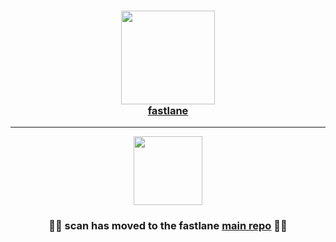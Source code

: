 
<h3 align="center">
  <a href="https://github.com/fastlane/fastlane">
    <img src="https://raw.githubusercontent.com/fastlane/fastlane/master/fastlane/assets/fastlane.png" width="150" />
    <br />
    fastlane
  </a>
</h3>

------

<p align="center">
  <img src="https://raw.githubusercontent.com/fastlane/fastlane/master/scan/assets/scan.png" height="110">
</p>

<h3 align="center">💎🚀 <b>scan</b> has moved to the <b>fastlane</b> <a href='https://github.com/fastlane/fastlane/tree/master/scan'>main repo</a> 🚀💎</h2>
